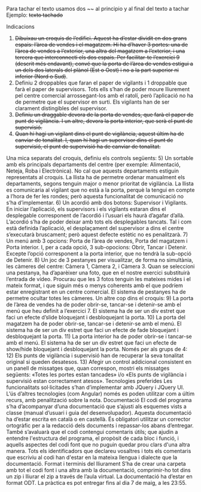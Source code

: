 Para tachar el texto usamos dos ~~ al principio y al final del texto a tachar
Ejemplo: ~~texto tachado~~


Indicacions
1) ~~Dibuixau un croquis de l’edifici. Aquest ha d’estar dividit en dos grans espais: l’àrea de vendes i el magatzem. Hi ha d’haver 3 portes: una de l’àrea de vendes a l’exterior, una altra del magatzem a l’exterior, i una tercera que interconnecti els dos espais. Per facilitar-te l’exercici 9 (descrit més endavant), convé que la porta de l’àrea de vendes estigui a un dels dos laterals del plànol (Est o Oest) i no a la part superior ni inferior (Nord o Sud)~~.
2) Definiu 2 droppables que faran el paper de vigilants i 1 droppable que farà el paper de supervisors. Tots ells s’han de poder moure lliurement pel centre comercial arrossegant-los amb el ratolí, però l’aplicació no ha de permetre que el supervisor en surti. Els vigilants han de ser clarament distingibles del supervisor.
3) ~~Definiu un draggable devora de la porta de vendes, que farà el paper de punt de vigilància. I un altre, devora la porta interior, que serà el punt de supervisió.~~
4) ~~Quan hi hagi un vigilant dins el punt de vigilància, aquest últim ha de canviar de tonalitat. I,
quan hi hagi un supervisor dins el punt de supervisió, el punt de supervisió ha de canviar de tonalitat.~~

Una mica separats del croquis, definiu els controls següents:
5) Un sortable amb els principals departaments del centre (per exemple: Alimentació, Neteja, Roba i Electrònica). No cal que aquests departaments estiguin representats al croquis. La llista ha de permetre ordenar manualment els departaments, segons tenguin major o menor prioritat de vigilància. La llista es comunicaria al vigilant que no està a la porta, perquè la tengui en compte a l’hora de fer les rondes; però aquesta funcionalitat de comunicació no s’ha d’implementar.
6) Un acordió amb dos botons: Supervisor i Vigilants. En iniciar l’aplicació, els supervisors i els vigilants estaran dins el desplegable corresponent de l’acordió i l’usuari els haurà d’agafar d’allà. L’acordió s’ha de poder deixar amb tots els desplegables tancats. Tal i com està definida l’aplicació, el desplaçament del supervisor a dins el centre s’executarà bruscament; però aquest defecte estètic no es penalitzarà.
7) Un menú amb 3 opcions: Porta de l’àrea de vendes, Porta del magatzem i Porta interior. I, per a cada opció, 3 sub-opocions: Obrir, Tancar i Detenir. Excepte l’opció corresponent a la porta interior, que no tendrà la sub-opció de Detenir.
8) Un joc de 3 pestanyes per visualitzar, de forma no simultània, les càmeres del centre: Càmera 1, Càmera 2, i Càmera 3. Quan se seleccioni una pestanya, ha d’aparèixer una foto, que en el nostre exercici substituirà l’entrada de vídeo. Procurau que les 3 fotos tenguin les mateixes mides i el mateix format, i que siguin més o menys coherents amb el que podríem estar enregistrant en un centre comercial. El sistema de pestanyes ha de permetre ocultar totes les càmeres.
Un altre cop dins el croquis:
9) La porta de l’àrea de vendes ha de poder obrir-se, tancar-se i detenir-se amb el menú que heu definit a l’exercici 7. El sistema ha de ser un div estret que faci un efecte d’slide bloquejant i desbloquejant la porta.
10) La porta del magatzem ha de poder obrir-se, tancar-se i detenir-se amb el menú. El sistema ha de ser un div estret que faci un efecte de fade bloquejant i desbloquejant la porta.
11) La porta interior ha de poder obrir-se i tancar-se amb el menú. El sistema ha de ser un div estret que faci un efecte de show/hide bloquejant i desbloquejant la porta.
Només per als grups de 4:
12) Els punts de vigilància i supervisió han de recuperar la seva tonalitat original si queden desatesos.
13) Afegir un control addicional consistent en un panell de missatges que, quan correspon, mostri els missatges següents: «Totes les portes estan tancades» i/o «Els punts de vigilància i supervisió estan correctament atesos».
Tecnologies preferides
Les funcionalitats sol·licitades s’han d’implementar amb JQuery i JQuery UI. L’ús d’altres tecnologies (com Angular) només es poden utilitzar com a últim recurs, amb penalització sobre la nota.
Documentació
El codi del programa s’ha d’acompanyar d’una documentació que s’ajusti als esquemes vists a classe (manual d’usuari i guia del desenvolupador). Aquesta documentació ha d’estar escrita en català o en castellà. És obligatori utilitzar un corrector ortogràfic per a la redacció dels documents i repassar-los abans d’entregar.
També s’avaluarà que el codi contengui comentaris útils; que ajudin a entendre l'estructura del programa, el propòsit de cada bloc i funció, i aquells aspectes del codi font que no puguin quedar prou clars d'una altra manera.
Tots els identificadors que declareu vosaltres i tots els comentaris que escriviu al codi han d'estar en la mateixa llengua i dialecte que la documentació.
Format i terminis del lliurament
S’ha de crear una carpeta amb tot el codi font i una altra amb la documentació, comprimir-ho tot dins un zip i lliurar el zip a través de l’aula virtual. La documentació ha d’estar en format ODT.
La pràctica es pot entregar fins al dia 7 de maig, a les 23:55.

